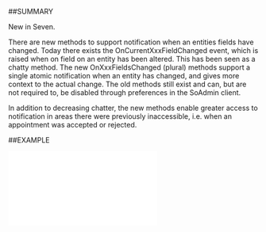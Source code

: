 

##SUMMARY


New in Seven.


There are new methods to support notification when an entities fields have changed. Today there exists the OnCurrentXxxFieldChanged event, which is raised when on field on an entity has been altered. This has been seen as a chatty method. The new OnXxxFieldsChanged (plural) methods support a single atomic notification when an entity has changed, and gives more context to the actual change. The old methods still exist and can, but are not required to, be disabled through preferences in the SoAdmin client.

In addition to decreasing chatter, the new methods enable greater access to notification in areas there were previously inaccessible, i.e. when an appointment was accepted or rejected.





##EXAMPLE

![](../../Examples/vbs/ClientScript.OnRelationFieldsChanged.vbs.txt)





